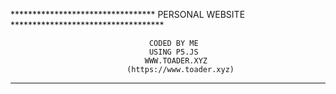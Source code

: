 
********************************* PERSONAL WEBSITE ***********************************                   

                                   CODED BY ME
                                   USING P5.JS
                                  WWW.TOADER.XYZ
                              (https://www.toader.xyz)

**************************************************************************************                                  
